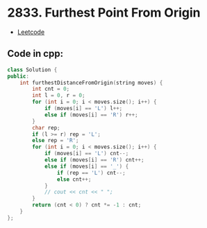 # 2833. Furthest Point From Origin
- [Leetcode](https://leetcode.com/problems/furthest-point-from-origin/description/)
## Code in cpp:
```cpp
class Solution {
public:
    int furthestDistanceFromOrigin(string moves) {
        int cnt = 0;
        int l = 0, r = 0;
        for (int i = 0; i < moves.size(); i++) {
            if (moves[i] == 'L') l++;
            else if (moves[i] == 'R') r++;
        }
        char rep;
        if (l >= r) rep = 'L';
        else rep = 'R';
        for (int i = 0; i < moves.size(); i++) {
            if (moves[i] == 'L') cnt--;
            else if (moves[i] == 'R') cnt++;
            else if (moves[i] == '_') {
                if (rep == 'L') cnt--;
                else cnt++;
            }
            // cout << cnt << " ";
        }
        return (cnt < 0) ? cnt *= -1 : cnt;
    }
};
```
